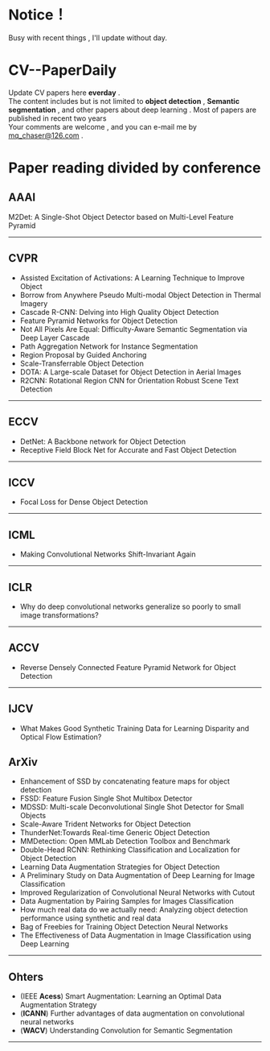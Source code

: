 # Notice！
Busy with recent things , I'll update without day.

# CV--PaperDaily
Update CV papers here **everday** .<br>
The content includes but is not limited to **object detection** , **Semantic segmentation** , and other papers about deep learning . Most of papers are published in recent two years <br>
Your comments are welcome , and you can e-mail me by <u>mq_chaser@126.com</u> .

# Paper reading divided by conference
## AAAI 
M2Det: A Single-Shot Object Detector based on Multi-Level Feature Pyramid  
<hr />

## CVPR
* Assisted Excitation of Activations: A Learning Technique to Improve Object    
* Borrow from Anywhere Pseudo Multi-modal Object Detection in Thermal Imagery  
* Cascade R-CNN: Delving into High Quality Object Detection   
* Feature Pyramid Networks for Object Detection   
* Not All Pixels Are Equal: Difficulty-Aware Semantic Segmentation via Deep Layer Cascade    
* Path Aggregation Network for Instance Segmentation  
* Region Proposal by Guided Anchoring    
* Scale-Transferrable Object Detection 
* DOTA: A Large-scale Dataset for Object Detection in Aerial Images
* R2CNN: Rotational Region CNN for Orientation Robust Scene Text Detection
<hr />



## ECCV
* DetNet: A Backbone network for Object Detection  
* Receptive Field Block Net for Accurate and Fast Object Detection  
<hr />



## ICCV
* Focal Loss for Dense Object Detection  
<hr />


## ICML
* Making Convolutional Networks Shift-Invariant Again     
<hr />


## ICLR
* Why do deep convolutional networks generalize so poorly to small image transformations?   
<hr />


## ACCV
* Reverse Densely Connected Feature Pyramid Network for Object Detection   
<hr />



## IJCV
* What Makes Good Synthetic Training Data for Learning Disparity and Optical
  Flow Estimation?


## ArXiv
* Enhancement of SSD by concatenating feature maps for object detection    
* FSSD: Feature Fusion Single Shot Multibox Detector   
* MDSSD: Multi-scale Deconvolutional Single Shot Detector for Small Objects    
* Scale-Aware Trident Networks for Object Detection  
* ThunderNet:Towards Real-time Generic Object Detection  
* MMDetection: Open MMLab Detection Toolbox and Benchmark  
* Double-Head RCNN: Rethinking Classification and Localization for Object Detection  
* Learning Data Augmentation Strategies for Object Detection  
* A Preliminary Study on Data Augmentation of Deep Learning for Image Classification  
* Improved Regularization of Convolutional Neural Networks with Cutout
* Data Augmentation by Pairing Samples for Images Classification
* How much real data do we actually need: Analyzing object detection performance
  using synthetic and real data
* Bag of Freebies for Training Object Detection Neural Networks
* The Effectiveness of Data Augmentation in Image Classification using Deep Learning
<hr />


## Ohters
* (IEEE **Acess**) Smart Augmentation: Learning an Optimal Data Augmentation Strategy
* (**ICANN**) Further advantages of data augmentation on convolutional neural networks 
* (**WACV**) Understanding Convolution for Semantic Segmentation
<hr />
